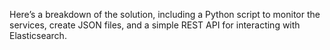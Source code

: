 Here’s a breakdown of the solution, including a Python script to monitor the services, create JSON files, and a simple REST API for interacting with Elasticsearch.


